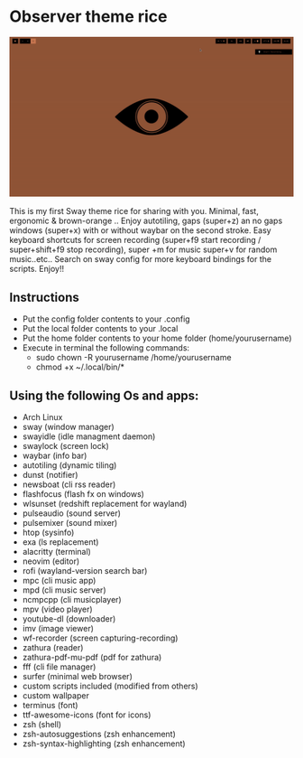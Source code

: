 # Observer theme rice


![Observer](observer.gif)


This is my first Sway theme rice for sharing with you. Minimal, fast, ergonomic & brown-orange .. Enjoy autotiling, gaps (super+z) an no gaps windows (super+x) with or without waybar on the second stroke. Easy keyboard shortcuts for screen recording (super+f9 start recording / super+shift+f9 stop recording), super +m for music super+v for random music..etc.. Search on sway config for more keyboard bindings for the scripts. Enjoy!!  

## Instructions

* Put the config folder contents to your .config
* Put the local folder contents to your .local
* Put the home folder contents to your home folder (home/yourusername)
* Execute in terminal the following commands: 
  * sudo chown -R yourusername /home/yourusername
  * chmod +x ~/.local/bin/* 

## Using the following Os and apps:

* Arch Linux
* sway (window manager)
* swayidle (idle managment daemon)
* swaylock (screen lock)
* waybar (info bar)
* autotiling (dynamic tiling)
* dunst (notifier)
* newsboat (cli rss reader)
* flashfocus (flash fx on windows)
* wlsunset (redshift replacement for wayland)
* pulseaudio (sound server)
* pulsemixer (sound mixer)
* htop (sysinfo)
* exa (ls replacement)
* alacritty (terminal)
* neovim (editor)
* rofi (wayland-version search bar) 
* mpc (cli music app)
* mpd (cli music server)
* ncmpcpp (cli musicplayer)
* mpv (video player)
* youtube-dl (downloader)
* imv (image viewer)
* wf-recorder (screen capturing-recording)
* zathura (reader)
* zathura-pdf-mu-pdf (pdf for zathura)
* fff (cli file manager)
* surfer (minimal web browser) 
* custom scripts included (modified from others)
* custom wallpaper
* terminus (font)
* ttf-awesome-icons (font for icons) 
* zsh (shell)
* zsh-autosuggestions (zsh enhancement)
* zsh-syntax-highlighting  (zsh enhancement)

